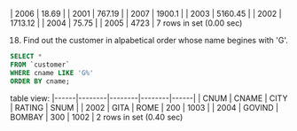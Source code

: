 | 2006 |      18.69 |
| 2001 |     767.19 |
| 2007 |     1900.1 |
| 2003 |    5160.45 |
| 2002 |    1713.12 |
| 2004 |      75.75 |
| 2005 |       4723 |
7 rows in set (0.00 sec)


18. Find out the customer in alpabetical order whose name begines with 'G'.
```SQL
SELECT *
FROM `customer`
WHERE cname LIKE 'G%'
ORDER BY cname;
```
table view:
|------|--------|--------|--------|------|
| CNUM | CNAME  | CITY   | RATING | SNUM |
| 2002 | GITA   | ROME   |    200 | 1003 |
| 2004 | GOVIND | BOMBAY |    300 | 1002 |
2 rows in set (0.40 sec)
